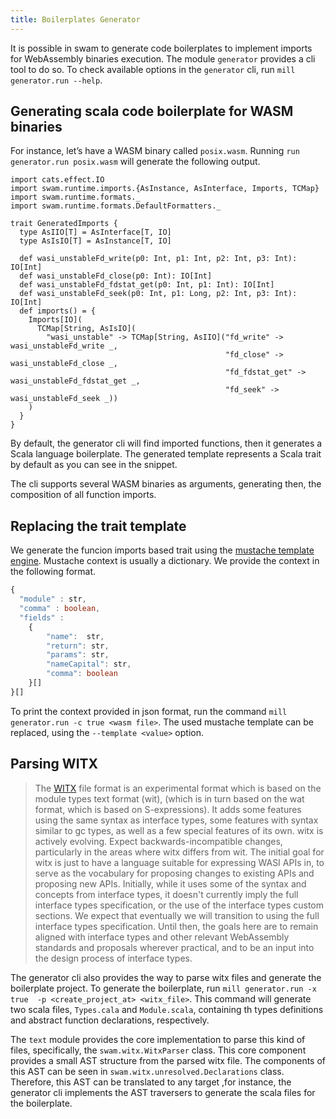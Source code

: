 ```yaml
---
title: Boilerplates Generator
---
```


It is possible in swam to generate code boilerplates to implement imports for WebAssembly binaries execution. The module `generator` provides a cli tool to do so. To check available options in the `generator` cli, run `mill generator.run --help`.


## Generating scala code boilerplate for WASM binaries

For instance, let’s have a WASM binary called `posix.wasm`. Running `run generator.run posix.wasm` will generate the following output. 

```
import cats.effect.IO
import swam.runtime.imports.{AsInstance, AsInterface, Imports, TCMap}
import swam.runtime.formats._
import swam.runtime.formats.DefaultFormatters._

trait GeneratedImports {
  type AsIIO[T] = AsInterface[T, IO]
  type AsIsIO[T] = AsInstance[T, IO]

  def wasi_unstableFd_write(p0: Int, p1: Int, p2: Int, p3: Int): IO[Int]
  def wasi_unstableFd_close(p0: Int): IO[Int]
  def wasi_unstableFd_fdstat_get(p0: Int, p1: Int): IO[Int]
  def wasi_unstableFd_seek(p0: Int, p1: Long, p2: Int, p3: Int): IO[Int]
  def imports() = {
    Imports[IO](
      TCMap[String, AsIsIO](
        "wasi_unstable" -> TCMap[String, AsIIO]("fd_write" -> wasi_unstableFd_write _,
                                                "fd_close" -> wasi_unstableFd_close _,
                                                "fd_fdstat_get" -> wasi_unstableFd_fdstat_get _,
                                                "fd_seek" -> wasi_unstableFd_seek _))
    )
  }
}

```

By default, the generator cli will find imported functions, then it generates a Scala language boilerplate. The generated template represents a Scala trait by default as you can see in the snippet.

The cli supports several WASM binaries as arguments, generating then, the composition of all function imports. 


## Replacing the trait template

We generate the funcion imports based trait using the [mustache template engine](https://mustache.github.io/). Mustache context is usually a dictionary. We provide the context in the following format.

```ts
{
  "module" : str,
  "comma" : boolean,
  "fields" : 
    {
        "name":  str,
        "return": str,
        "params": str,
        "nameCapital": str,
        "comma": boolean
    }[]
}[]

```

To print the context provided in json format, run the command `mill generator.run -c true <wasm file>`. The used mustache template can be replaced, using the `--template <value>` option.

## Parsing WITX



> The [WITX](https://github.com/WebAssembly/WASI/blob/master/docs/witx.md) 
 file format is an experimental format which is based on the module types text format (wit), (which is in turn based on the wat format, which is based on S-expressions). It adds some features using the same syntax as interface types, some features with syntax similar to gc types, as well as a few special features of its own. witx is actively evolving. Expect backwards-incompatible changes, particularly in the areas where witx differs from wit. The initial goal for witx is just to have a language suitable for expressing WASI APIs in, to serve as the vocabulary for proposing changes to existing APIs and proposing new APIs. Initially, while it uses some of the syntax and concepts from interface types, it doesn't currently imply the full interface types specification, or the use of the interface types custom sections. We expect that eventually we will transition to using the full interface types specification. Until then, the goals here are to remain aligned with interface types and other relevant WebAssembly standards and proposals wherever practical, and to be an input into the design process of interface types.

The generator cli also provides the way to parse witx files and generate the boilerplate project. To generate the boilerplate, run `mill generator.run -x true  -p <create_project_at> <witx_file>`. This command will generate two scala files, `Types.cala` and `Module.scala`, containing th types definitions and abstract function declarations, respectively. 

The `text` module provides the core implementation to parse this kind of files, specifically, the `swam.witx.WitxParser` class. This core component provides a small AST structure from the parsed witx file. The components of this AST can be seen in `swam.witx.unresolved.Declarations` class. Therefore, this AST can be translated to any target ,for instance, the generator cli implements the AST traversers to generate the scala files for the boilerplate. 
